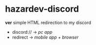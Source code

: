 # hazardev-discord

**ver** simple HTML redirection to my discord
* discord:// -> *pc app*
* redirect -> *mobile app + browser*
